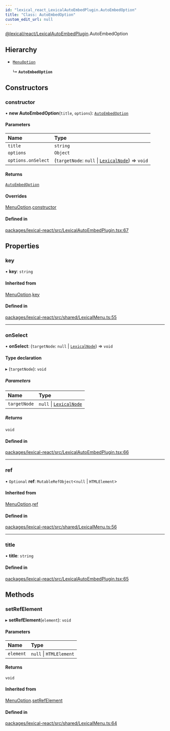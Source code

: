 ```yaml
---
id: "lexical_react_LexicalAutoEmbedPlugin.AutoEmbedOption"
title: "Class: AutoEmbedOption"
custom_edit_url: null
---
```


[@lexical/react/LexicalAutoEmbedPlugin](../modules/lexical_react_LexicalAutoEmbedPlugin.md).AutoEmbedOption

## Hierarchy

- [`MenuOption`](lexical_react_LexicalContextMenuPlugin.MenuOption.md)

  ↳ **`AutoEmbedOption`**

## Constructors

### constructor

• **new AutoEmbedOption**(`title`, `options`): [`AutoEmbedOption`](lexical_react_LexicalAutoEmbedPlugin.AutoEmbedOption.md)

#### Parameters

| Name | Type |
| :------ | :------ |
| `title` | `string` |
| `options` | `Object` |
| `options.onSelect` | (`targetNode`: ``null`` \| [`LexicalNode`](lexical.LexicalNode.md)) => `void` |

#### Returns

[`AutoEmbedOption`](lexical_react_LexicalAutoEmbedPlugin.AutoEmbedOption.md)

#### Overrides

[MenuOption](lexical_react_LexicalContextMenuPlugin.MenuOption.md).[constructor](lexical_react_LexicalContextMenuPlugin.MenuOption.md#constructor)

#### Defined in

[packages/lexical-react/src/LexicalAutoEmbedPlugin.tsx:67](https://github.com/QubitPi/lexical/tree/main/packages/lexical-react/src/LexicalAutoEmbedPlugin.tsx#L67)

## Properties

### key

• **key**: `string`

#### Inherited from

[MenuOption](lexical_react_LexicalContextMenuPlugin.MenuOption.md).[key](lexical_react_LexicalContextMenuPlugin.MenuOption.md#key)

#### Defined in

[packages/lexical-react/src/shared/LexicalMenu.ts:55](https://github.com/QubitPi/lexical/tree/main/packages/lexical-react/src/shared/LexicalMenu.ts#L55)

___

### onSelect

• **onSelect**: (`targetNode`: ``null`` \| [`LexicalNode`](lexical.LexicalNode.md)) => `void`

#### Type declaration

▸ (`targetNode`): `void`

##### Parameters

| Name | Type |
| :------ | :------ |
| `targetNode` | ``null`` \| [`LexicalNode`](lexical.LexicalNode.md) |

##### Returns

`void`

#### Defined in

[packages/lexical-react/src/LexicalAutoEmbedPlugin.tsx:66](https://github.com/QubitPi/lexical/tree/main/packages/lexical-react/src/LexicalAutoEmbedPlugin.tsx#L66)

___

### ref

• `Optional` **ref**: `MutableRefObject`\<``null`` \| `HTMLElement`\>

#### Inherited from

[MenuOption](lexical_react_LexicalContextMenuPlugin.MenuOption.md).[ref](lexical_react_LexicalContextMenuPlugin.MenuOption.md#ref)

#### Defined in

[packages/lexical-react/src/shared/LexicalMenu.ts:56](https://github.com/QubitPi/lexical/tree/main/packages/lexical-react/src/shared/LexicalMenu.ts#L56)

___

### title

• **title**: `string`

#### Defined in

[packages/lexical-react/src/LexicalAutoEmbedPlugin.tsx:65](https://github.com/QubitPi/lexical/tree/main/packages/lexical-react/src/LexicalAutoEmbedPlugin.tsx#L65)

## Methods

### setRefElement

▸ **setRefElement**(`element`): `void`

#### Parameters

| Name | Type |
| :------ | :------ |
| `element` | ``null`` \| `HTMLElement` |

#### Returns

`void`

#### Inherited from

[MenuOption](lexical_react_LexicalContextMenuPlugin.MenuOption.md).[setRefElement](lexical_react_LexicalContextMenuPlugin.MenuOption.md#setrefelement)

#### Defined in

[packages/lexical-react/src/shared/LexicalMenu.ts:64](https://github.com/QubitPi/lexical/tree/main/packages/lexical-react/src/shared/LexicalMenu.ts#L64)
